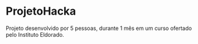 # ProjetoHacka
Projeto desenvolvido por 5 pessoas, durante 1 mês em um curso ofertado pelo Instituto Eldorado.
